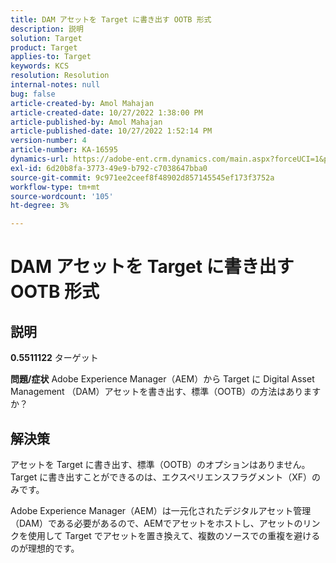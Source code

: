```yaml
---
title: DAM アセットを Target に書き出す OOTB 形式
description: 説明
solution: Target
product: Target
applies-to: Target
keywords: KCS
resolution: Resolution
internal-notes: null
bug: false
article-created-by: Amol Mahajan
article-created-date: 10/27/2022 1:38:00 PM
article-published-by: Amol Mahajan
article-published-date: 10/27/2022 1:52:14 PM
version-number: 4
article-number: KA-16595
dynamics-url: https://adobe-ent.crm.dynamics.com/main.aspx?forceUCI=1&pagetype=entityrecord&etn=knowledgearticle&id=86fb7590-fc55-ed11-bba2-6045bd006793
exl-id: 6d20b8fa-3773-49e9-b792-c7038647bba0
source-git-commit: 9c971ee2ceef8f48902d857145545ef173f3752a
workflow-type: tm+mt
source-wordcount: '105'
ht-degree: 3%

---
```


# DAM アセットを Target に書き出す OOTB 形式

## 説明

<b>0.5511122</b>
ターゲット


<b>問題/症状</b>
Adobe Experience Manager（AEM）から Target に Digital Asset Management （DAM）アセットを書き出す、標準（OOTB）の方法はありますか？


## 解決策


アセットを Target に書き出す、標準（OOTB）のオプションはありません。 Target に書き出すことができるのは、エクスペリエンスフラグメント（XF）のみです。

Adobe Experience Manager（AEM）は一元化されたデジタルアセット管理（DAM）である必要があるので、AEMでアセットをホストし、アセットのリンクを使用して Target でアセットを置き換えて、複数のソースでの重複を避けるのが理想的です。
